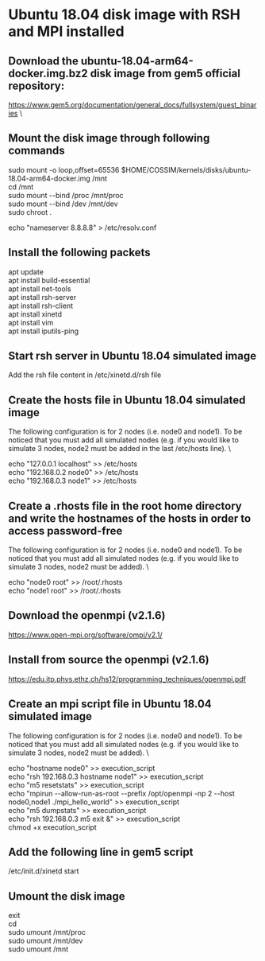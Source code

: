 # Ubuntu 18.04 disk image with RSH and MPI installed

## Download the ubuntu-18.04-arm64-docker.img.bz2 disk image from gem5 official repository: 
https://www.gem5.org/documentation/general_docs/fullsystem/guest_binaries \

## Mount the disk image through following commands
sudo mount -o loop,offset=65536 $HOME/COSSIM/kernels/disks/ubuntu-18.04-arm64-docker.img /mnt \
cd /mnt \
sudo mount --bind /proc /mnt/proc \
sudo mount --bind /dev /mnt/dev \
sudo chroot .

echo "nameserver 8.8.8.8" > /etc/resolv.conf


## Install the following packets
apt update \
apt install build-essential \
apt install net-tools \
apt install rsh-server \
apt install rsh-client \
apt install xinetd \
apt install vim \
apt install iputils-ping

## Start rsh server in Ubuntu 18.04 simulated image
Add the rsh file content in /etc/xinetd.d/rsh file

## Create the hosts file in Ubuntu 18.04 simulated image
The following configuration is for 2 nodes (i.e. node0 and node1). To be noticed that you must add all simulated nodes (e.g. if you would like to simulate 3 nodes, node2 must be added in the last /etc/hosts line). \

echo "127.0.0.1 localhost" >> /etc/hosts \
echo "192.168.0.2 node0" >> /etc/hosts \
echo "192.168.0.3 node1" >> /etc/hosts

## Create a .rhosts file in the root home directory and write the hostnames of the hosts in order to access password-free
The following configuration is for 2 nodes (i.e. node0 and node1). To be noticed that you must add all simulated nodes (e.g. if you would like to simulate 3 nodes, node2 must be added). \

echo "node0 root" >> /root/.rhosts \
echo "node1 root" >> /root/.rhosts

## Download the openmpi (v2.1.6)
https://www.open-mpi.org/software/ompi/v2.1/ 

## Install from source the openmpi (v2.1.6)
https://edu.itp.phys.ethz.ch/hs12/programming_techniques/openmpi.pdf 

## Create an mpi script file in Ubuntu 18.04 simulated image
The following configuration is for 2 nodes (i.e. node0 and node1). To be noticed that you must add all simulated nodes (e.g. if you would like to simulate 3 nodes, node2 must be added). \

echo "hostname node0" >> execution_script \
echo "rsh 192.168.0.3 hostname node1" >> execution_script \
echo "m5 resetstats" >> execution_script \
echo "mpirun --allow-run-as-root --prefix /opt/openmpi -np 2 --host node0,node1 ./mpi_hello_world" >> execution_script \
echo "m5 dumpstats" >> execution_script \
echo "rsh 192.168.0.3 m5 exit &" >> execution_script \
chmod +x execution_script

## Add the following line in gem5 script
/etc/init.d/xinetd start 


## Umount the disk image
exit \
cd \
sudo umount /mnt/proc \
sudo umount /mnt/dev \
sudo umount /mnt
